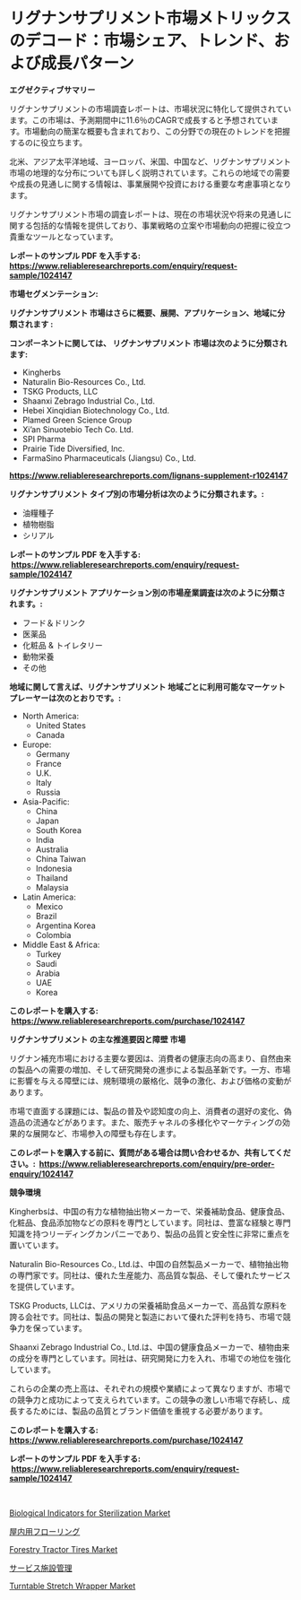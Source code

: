 <p><h1>リグナンサプリメント市場メトリックスのデコード：市場シェア、トレンド、および成長パターン</h1></p><p><strong>エグゼクティブサマリー</strong></p>
<p><p>リグナンサプリメントの市場調査レポートは、市場状況に特化して提供されています。この市場は、予測期間中に11.6％のCAGRで成長すると予想されています。市場動向の簡潔な概要も含まれており、この分野での現在のトレンドを把握するのに役立ちます。 </p><p>北米、アジア太平洋地域、ヨーロッパ、米国、中国など、リグナンサプリメント市場の地理的な分布についても詳しく説明されています。これらの地域での需要や成長の見通しに関する情報は、事業展開や投資における重要な考慮事項となります。 </p><p>リグナンサプリメント市場の調査レポートは、現在の市場状況や将来の見通しに関する包括的な情報を提供しており、事業戦略の立案や市場動向の把握に役立つ貴重なツールとなっています。</p></p>
<p><strong>レポートのサンプル PDF を入手する: <a href="https://www.reliableresearchreports.com/enquiry/request-sample/1024147">https://www.reliableresearchreports.com/enquiry/request-sample/1024147</a></strong></p>
<p><strong>市場セグメンテーション:</strong></p>
<p><strong> リグナンサプリメント 市場はさらに概要、展開、アプリケーション、地域に分類されます :</strong></p>
<p><strong>コンポーネントに関しては、 リグナンサプリメント 市場は次のように分類されます: &nbsp;</strong></p>
<p><ul><li>Kingherbs</li><li>Naturalin Bio-Resources Co., Ltd.</li><li>TSKG Products, LLC</li><li>Shaanxi Zebrago Industrial Co., Ltd.</li><li>Hebei Xinqidian Biotechnology Co., Ltd.</li><li>Plamed Green Science Group</li><li>Xi’an Sinuotebio Tech Co. Ltd.</li><li>SPI Pharma</li><li>Prairie Tide Diversified, Inc.</li><li>FarmaSino Pharmaceuticals (Jiangsu) Co., Ltd.</li></ul></p>
<p><strong><a href="https://www.reliableresearchreports.com/lignans-supplement-r1024147">https://www.reliableresearchreports.com/lignans-supplement-r1024147</a></strong></p>
<p><strong> リグナンサプリメント タイプ別の市場分析は次のように分類されます。:</strong></p>
<p><ul><li>油糧種子</li><li>植物樹脂</li><li>シリアル</li></ul></p>
<p><strong>レポートのサンプル PDF を入手する: &nbsp;<a href="https://www.reliableresearchreports.com/enquiry/request-sample/1024147">https://www.reliableresearchreports.com/enquiry/request-sample/1024147</a></strong></p>
<p><strong> リグナンサプリメント アプリケーション別の市場産業調査は次のように分類されます。:</strong></p>
<p><ul><li>フード＆ドリンク</li><li>医薬品</li><li>化粧品 & トイレタリー</li><li>動物栄養</li><li>その他</li></ul></p>
<p><strong>地域に関して言えば、リグナンサプリメント 地域ごとに利用可能なマーケットプレーヤーは次のとおりです。:</strong></p>
<p><ul>
    <li>
        North America:
        <ul>
            <li>United States</li>
            <li>Canada</li>
        </ul>
    </li>
    <li>
        Europe:
        <ul>
            <li>Germany</li>
            <li>France</li>
            <li>U.K.</li>
            <li>Italy</li>
            <li>Russia</li>
        </ul>
    </li>
    <li>
        Asia-Pacific:
        <ul>
            <li>China</li>
            <li>Japan</li>
            <li>South Korea</li>
            <li>India</li>
            <li>Australia</li>
            <li>China Taiwan</li>
            <li>Indonesia</li>
            <li>Thailand</li>
            <li>Malaysia</li>
        </ul>
    </li>
    <li>
        Latin America:
        <ul>
            <li>Mexico</li>
            <li>Brazil</li>
            <li>Argentina Korea</li>
            <li>Colombia</li>
        </ul>
    </li>
    <li>
        Middle East & Africa:
        <ul>
            <li>Turkey</li>
            <li>Saudi</li>
            <li>Arabia</li>
            <li>UAE</li>
            <li>Korea</li>
        </ul>
    </li>
    </ul></p>
<p><strong>このレポートを購入する: &nbsp;<a href="https://www.reliableresearchreports.com/purchase/1024147">https://www.reliableresearchreports.com/purchase/1024147</a></strong></p>
<p><strong>リグナンサプリメント の主な推進要因と障壁 市場</strong></p>
<p><p>リグナン補充市場における主要な要因は、消費者の健康志向の高まり、自然由来の製品への需要の増加、そして研究開発の進歩による製品革新です。一方、市場に影響を与える障壁には、規制環境の厳格化、競争の激化、および価格の変動があります。</p><p>市場で直面する課題には、製品の普及や認知度の向上、消費者の選好の変化、偽造品の流通などがあります。また、販売チャネルの多様化やマーケティングの効果的な展開など、市場参入の障壁も存在します。</p></p>
<p><strong>このレポートを購入する前に、質問がある場合は問い合わせるか、共有してください。:&nbsp; <a href="https://www.reliableresearchreports.com/enquiry/pre-order-enquiry/1024147">https://www.reliableresearchreports.com/enquiry/pre-order-enquiry/1024147</a></strong></p>
<p><strong>競争環境</strong></p>
<p><p>Kingherbsは、中国の有力な植物抽出物メーカーで、栄養補助食品、健康食品、化粧品、食品添加物などの原料を専門としています。同社は、豊富な経験と専門知識を持つリーディングカンパニーであり、製品の品質と安全性に非常に重点を置いています。</p><p>Naturalin Bio-Resources Co., Ltd.は、中国の自然製品メーカーで、植物抽出物の専門家です。同社は、優れた生産能力、高品質な製品、そして優れたサービスを提供しています。</p><p>TSKG Products, LLCは、アメリカの栄養補助食品メーカーで、高品質な原料を誇る会社です。同社は、製品の開発と製造において優れた評判を持ち、市場で競争力を保っています。</p><p>Shaanxi Zebrago Industrial Co., Ltd.は、中国の健康食品メーカーで、植物由来の成分を専門としています。同社は、研究開発に力を入れ、市場での地位を強化しています。</p><p>これらの企業の売上高は、それぞれの規模や業績によって異なりますが、市場での競争力と成功によって支えられています。この競争の激しい市場で存続し、成長するためには、製品の品質とブランド価値を重視する必要があります。</p></p>
<p><strong>このレポートを購入する: &nbsp; <a href="https://www.reliableresearchreports.com/purchase/1024147">https://www.reliableresearchreports.com/purchase/1024147</a></strong></p>
<p><strong>レポートのサンプル PDF を入手する: &nbsp;<a href="https://www.reliableresearchreports.com/enquiry/request-sample/1024147">https://www.reliableresearchreports.com/enquiry/request-sample/1024147</a></strong><strong></strong></p>
<p>&nbsp;</p>
<p><p><a href="https://github.com/markusgodoy/Market-Research-Report-List-2/blob/main/biological-indicators-for-sterilization-market.md">Biological Indicators for Sterilization Market</a></p><p><a href="https://github.com/zjkmgcs938405/Market-Research-Report-List-1/blob/main/765461323759.md">屋内用フローリング</a></p><p><a href="https://issuu.com/reportprime-2/docs/forestry-tractor-tires-market-size-2030.pptx">Forestry Tractor Tires Market</a></p><p><a href="https://github.com/schmahlson/Market-Research-Report-List-1/blob/main/480591723762.md">サービス施設管理</a></p><p><a href="https://issuu.com/reportprime-2/docs/turntable-stretch-wrapper-market-size-2030.pptx">Turntable Stretch Wrapper Market</a></p></p>